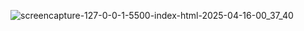 
![screencapture-127-0-0-1-5500-index-html-2025-04-16-00_37_40](https://github.com/user-attachments/assets/572f4039-dc93-479d-8351-6a1ff19aa8ff)
